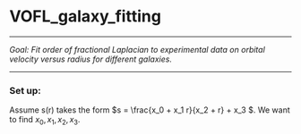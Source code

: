 # VOFL_galaxy_fitting

---
*Goal: Fit order of fractional Laplacian to experimental data on orbital velocity versus radius for different galaxies.*

---

### Set up:

Assume s(r) takes the form $s = \frac{x_0 + x_1 r}{x_2 + r} + x_3 $.  We want to find $x_0, x_1, x_2, x_3$.
